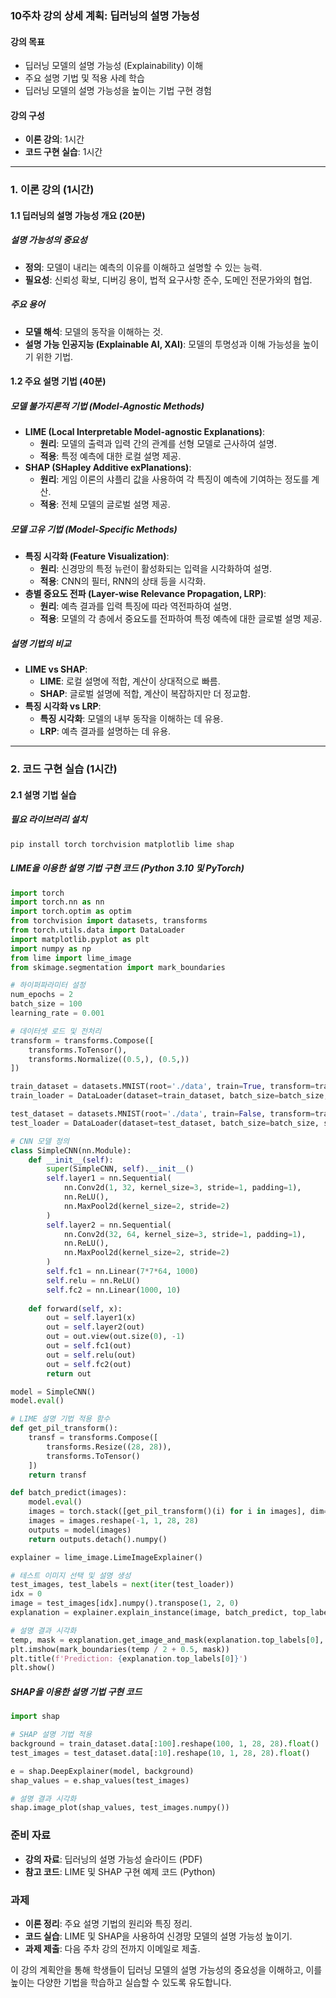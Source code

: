 ### 10주차 강의 상세 계획: 딥러닝의 설명 가능성

#### 강의 목표
- 딥러닝 모델의 설명 가능성 (Explainability) 이해
- 주요 설명 기법 및 적용 사례 학습
- 딥러닝 모델의 설명 가능성을 높이는 기법 구현 경험

#### 강의 구성
- **이론 강의**: 1시간
- **코드 구현 실습**: 1시간

---

### 1. 이론 강의 (1시간)

#### 1.1 딥러닝의 설명 가능성 개요 (20분)

##### 설명 가능성의 중요성
- **정의**: 모델이 내리는 예측의 이유를 이해하고 설명할 수 있는 능력.
- **필요성**: 신뢰성 확보, 디버깅 용이, 법적 요구사항 준수, 도메인 전문가와의 협업.

##### 주요 용어
- **모델 해석**: 모델의 동작을 이해하는 것.
- **설명 가능 인공지능 (Explainable AI, XAI)**: 모델의 투명성과 이해 가능성을 높이기 위한 기법.

#### 1.2 주요 설명 기법 (40분)

##### 모델 불가지론적 기법 (Model-Agnostic Methods)
- **LIME (Local Interpretable Model-agnostic Explanations)**:
  - **원리**: 모델의 출력과 입력 간의 관계를 선형 모델로 근사하여 설명.
  - **적용**: 특정 예측에 대한 로컬 설명 제공.
- **SHAP (SHapley Additive exPlanations)**:
  - **원리**: 게임 이론의 샤플리 값을 사용하여 각 특징이 예측에 기여하는 정도를 계산.
  - **적용**: 전체 모델의 글로벌 설명 제공.

##### 모델 고유 기법 (Model-Specific Methods)
- **특징 시각화 (Feature Visualization)**:
  - **원리**: 신경망의 특정 뉴런이 활성화되는 입력을 시각화하여 설명.
  - **적용**: CNN의 필터, RNN의 상태 등을 시각화.
- **층별 중요도 전파 (Layer-wise Relevance Propagation, LRP)**:
  - **원리**: 예측 결과를 입력 특징에 따라 역전파하여 설명.
  - **적용**: 모델의 각 층에서 중요도를 전파하여 특정 예측에 대한 글로벌 설명 제공.

##### 설명 기법의 비교
- **LIME vs SHAP**:
  - **LIME**: 로컬 설명에 적합, 계산이 상대적으로 빠름.
  - **SHAP**: 글로벌 설명에 적합, 계산이 복잡하지만 더 정교함.
- **특징 시각화 vs LRP**:
  - **특징 시각화**: 모델의 내부 동작을 이해하는 데 유용.
  - **LRP**: 예측 결과를 설명하는 데 유용.

---

### 2. 코드 구현 실습 (1시간)

#### 2.1 설명 기법 실습

##### 필요 라이브러리 설치
```bash
pip install torch torchvision matplotlib lime shap
```

##### LIME을 이용한 설명 기법 구현 코드 (Python 3.10 및 PyTorch)
```python
import torch
import torch.nn as nn
import torch.optim as optim
from torchvision import datasets, transforms
from torch.utils.data import DataLoader
import matplotlib.pyplot as plt
import numpy as np
from lime import lime_image
from skimage.segmentation import mark_boundaries

# 하이퍼파라미터 설정
num_epochs = 2
batch_size = 100
learning_rate = 0.001

# 데이터셋 로드 및 전처리
transform = transforms.Compose([
    transforms.ToTensor(),
    transforms.Normalize((0.5,), (0.5,))
])

train_dataset = datasets.MNIST(root='./data', train=True, transform=transform, download=True)
train_loader = DataLoader(dataset=train_dataset, batch_size=batch_size, shuffle=True)

test_dataset = datasets.MNIST(root='./data', train=False, transform=transform)
test_loader = DataLoader(dataset=test_dataset, batch_size=batch_size, shuffle=False)

# CNN 모델 정의
class SimpleCNN(nn.Module):
    def __init__(self):
        super(SimpleCNN, self).__init__()
        self.layer1 = nn.Sequential(
            nn.Conv2d(1, 32, kernel_size=3, stride=1, padding=1),
            nn.ReLU(),
            nn.MaxPool2d(kernel_size=2, stride=2)
        )
        self.layer2 = nn.Sequential(
            nn.Conv2d(32, 64, kernel_size=3, stride=1, padding=1),
            nn.ReLU(),
            nn.MaxPool2d(kernel_size=2, stride=2)
        )
        self.fc1 = nn.Linear(7*7*64, 1000)
        self.relu = nn.ReLU()
        self.fc2 = nn.Linear(1000, 10)
    
    def forward(self, x):
        out = self.layer1(x)
        out = self.layer2(out)
        out = out.view(out.size(0), -1)
        out = self.fc1(out)
        out = self.relu(out)
        out = self.fc2(out)
        return out

model = SimpleCNN()
model.eval()

# LIME 설명 기법 적용 함수
def get_pil_transform():
    transf = transforms.Compose([
        transforms.Resize((28, 28)),
        transforms.ToTensor()
    ])
    return transf

def batch_predict(images):
    model.eval()
    images = torch.stack([get_pil_transform()(i) for i in images], dim=0)
    images = images.reshape(-1, 1, 28, 28)
    outputs = model(images)
    return outputs.detach().numpy()

explainer = lime_image.LimeImageExplainer()

# 테스트 이미지 선택 및 설명 생성
test_images, test_labels = next(iter(test_loader))
idx = 0
image = test_images[idx].numpy().transpose(1, 2, 0)
explanation = explainer.explain_instance(image, batch_predict, top_labels=1, hide_color=0, num_samples=1000)

# 설명 결과 시각화
temp, mask = explanation.get_image_and_mask(explanation.top_labels[0], positive_only=True, num_features=5, hide_rest=False)
plt.imshow(mark_boundaries(temp / 2 + 0.5, mask))
plt.title(f'Prediction: {explanation.top_labels[0]}')
plt.show()
```

##### SHAP을 이용한 설명 기법 구현 코드
```python
import shap

# SHAP 설명 기법 적용
background = train_dataset.data[:100].reshape(100, 1, 28, 28).float()
test_images = test_dataset.data[:10].reshape(10, 1, 28, 28).float()

e = shap.DeepExplainer(model, background)
shap_values = e.shap_values(test_images)

# 설명 결과 시각화
shap.image_plot(shap_values, test_images.numpy())
```

### 준비 자료
- **강의 자료**: 딥러닝의 설명 가능성 슬라이드 (PDF)
- **참고 코드**: LIME 및 SHAP 구현 예제 코드 (Python)

### 과제
- **이론 정리**: 주요 설명 기법의 원리와 특징 정리.
- **코드 실습**: LIME 및 SHAP을 사용하여 신경망 모델의 설명 가능성 높이기.
- **과제 제출**: 다음 주차 강의 전까지 이메일로 제출.

이 강의 계획안을 통해 학생들이 딥러닝 모델의 설명 가능성의 중요성을 이해하고, 이를 높이는 다양한 기법을 학습하고 실습할 수 있도록 유도합니다.